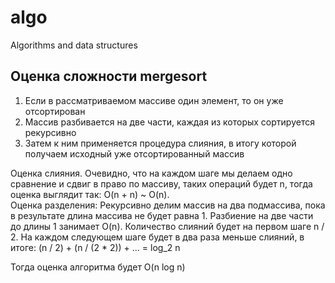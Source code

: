# algo
Algorithms and data structures

## Оценка сложности mergesort
1. Если в рассматриваемом массиве один элемент, то он уже отсортирован
2. Массив разбивается на две части, каждая из которых сортируется рекурсивно
3. Затем к ним применяется процедура слияния, в итогу которой получаем исходный уже отсортированный массив

Оценка слияния. Очевидно, что на каждом шаге мы делаем одно сравнение и сдвиг в право по массиву, таких операций будет
n, тогда оценка выглядит так: O(n + n) ~ O(n).\
Оценка разделения: Рекурсивно делим массив на два подмассива, пока в результате длина массива не будет равна 1. Разбиение на
две части до длины 1 занимает O(n). Количество слияний будет на первом шаге n / 2.
На каждом следующем шаге будет в два раза меньше слияний, в итоге: (n / 2) + (n / (2 * 2)) + ... = log_2 n

Тогда оценка алгоритма будет O(n log n)
